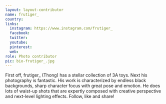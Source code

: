 ```yaml
---
layout: layout-contributor
name: frutiger_
country: 
links:
  instagram: https://www.instagram.com/frutiger_
  facebook:
  twitter: 
  youtube:
  pinterest: 
  web: 
role: Photo contributor
pic: bio-frutiger_.jpg
---
```

First off, frutiger_ (Thong) has a stellar collection of 3A toys. Next his photography is fantastic. His work is characterized by endless black backgrounds, sharp character focus with great pose and emotion. He does lots of waist-up shots that are expertly composed with creative perspective and next-level lighting effects. Follow, like and share!